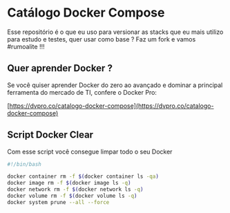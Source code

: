 # Catálogo Docker Compose 

Esse repositório é o que eu uso para versionar as stacks que eu mais utilizo para estudo e testes, quer usar como base ? Faz um fork e vamos #rumoalite !!!

## Quer aprender Docker ?

Se você quiser aprender Docker do zero ao avançado e dominar a principal ferramenta do mercado de TI, confere o Docker Pro:

[https://dvpro.co/catalogo-docker-compose](https://dvpro.co/catalogo-docker-compose)

## Script Docker Clear

Com esse script você consegue limpar todo o seu Docker

```bash
#!/bin/bash

docker container rm -f $(docker container ls -qa)
docker image rm -f $(docker image ls -q)
docker network rm -f $(docker network ls -q)
docker volume rm -f $(docker volume ls -q)
docker system prune --all --force
```